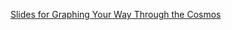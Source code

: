 [Slides for Graphing Your Way Through the Cosmos](https://chadgreen.blob.core.windows.net/slides/Graphing%20Your%20Way%20Through%20the%20Cosmos%20-%20TechBash.pdf)
